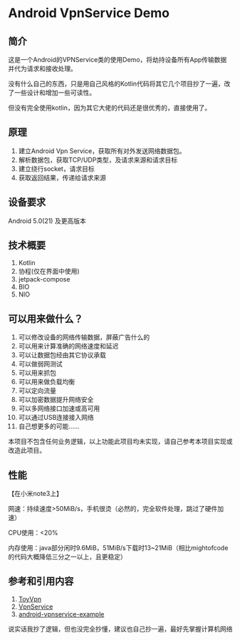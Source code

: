 # Android VpnService Demo

## 简介

这是一个Android的VPNService类的使用Demo，将劫持设备所有App传输数据并代为请求和接收处理。

没有什么自己的东西，只是用自己风格的Kotlin代码将其它几个项目抄了一遍，改了一些设计和增加一些可读性。

但没有完全使用kotlin，因为其它大佬的代码还是很优秀的，直接使用了。

## 原理

1. 建立Android Vpn Service，获取所有对外发送网络数据包。
2. 解析数据包，获取TCP/UDP类型，及请求来源和请求目标
3. 建立绕行socket，请求目标
4. 获取返回结果，传递给请求来源

## 设备要求

Android 5.0(21) 及更高版本

## 技术概要

1. Kotlin
2. 协程(仅在界面中使用)
3. jetpack-compose
4. BIO
5. NIO

## 可以用来做什么？

1. 可以修改设备的网络传输数据，屏蔽广告什么的
2. 可以用来计算准确的网络速度和延迟
3. 可以让数据包经由其它协议承载
4. 可以做弱网测试
5. 可以用来抓包
6. 可以用来做负载均衡
7. 可以定向流量
8. 可以加密数据提升网络安全
9. 可以多网络接口加速或高可用
10. 可以通过USB连接接入网络
11. 自己想更多的可能……

本项目不包含任何业务逻辑，以上功能此项目均未实现，请自己参考本项目实现或改造此项目。

## 性能

【在小米note3上】

网速：持续速度>50MiB/s，手机很烫（必然的，完全软件处理，跳过了硬件加速）

CPU使用：<20%

内存使用：java部分闲时9.6MiB，51MiB/s下载时13~21MiB（相比mightofcode的代码大概降低三分之一以上，且更稳定）

## 参考和引用内容

1. [ToyVpn](https://android.googlesource.com/platform/development/+/master/samples/ToyVpn)
2. [VpnService](https://developer.android.google.cn/guide/topics/connectivity/vpn#lifecycle)
3. [android-vpnservice-example](https://github.com/mightofcode/android-vpnservice-example)

说实话我抄了逻辑，但也没完全抄懂，建议也自己抄一遍，最好先掌握计算机网络
